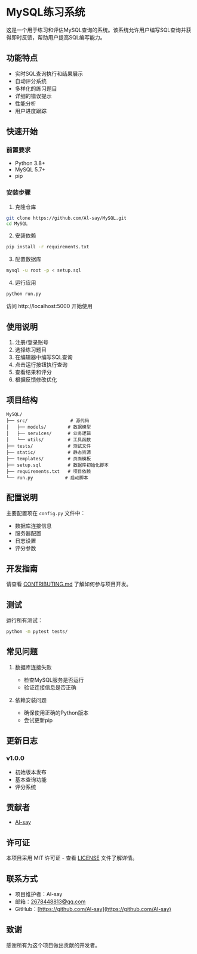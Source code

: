 # MySQL练习系统

这是一个用于练习和评估MySQL查询的系统。该系统允许用户编写SQL查询并获得即时反馈，帮助用户提高SQL编写能力。

## 功能特点

- 实时SQL查询执行和结果展示
- 自动评分系统
- 多样化的练习题目
- 详细的错误提示
- 性能分析
- 用户进度跟踪

## 快速开始

### 前置要求

- Python 3.8+
- MySQL 5.7+
- pip

### 安装步骤

1. 克隆仓库
```bash
git clone https://github.com/Al-say/MySQL.git
cd MySQL
```

2. 安装依赖
```bash
pip install -r requirements.txt
```

3. 配置数据库
```bash
mysql -u root -p < setup.sql
```

4. 运行应用
```bash
python run.py
```

访问 http://localhost:5000 开始使用

## 使用说明

1. 注册/登录账号
2. 选择练习题目
3. 在编辑器中编写SQL查询
4. 点击运行按钮执行查询
5. 查看结果和评分
6. 根据反馈修改优化

## 项目结构

```
MySQL/
├── src/                # 源代码
│   ├── models/        # 数据模型
│   ├── services/      # 业务逻辑
│   └── utils/         # 工具函数
├── tests/             # 测试文件
├── static/            # 静态资源
├── templates/         # 页面模板
├── setup.sql          # 数据库初始化脚本
├── requirements.txt   # 项目依赖
└── run.py            # 启动脚本
```

## 配置说明

主要配置项在 `config.py` 文件中：

- 数据库连接信息
- 服务器配置
- 日志设置
- 评分参数

## 开发指南

请查看 [CONTRIBUTING.md](CONTRIBUTING.md) 了解如何参与项目开发。

## 测试

运行所有测试：
```bash
python -m pytest tests/
```

## 常见问题

1. 数据库连接失败
   - 检查MySQL服务是否运行
   - 验证连接信息是否正确

2. 依赖安装问题
   - 确保使用正确的Python版本
   - 尝试更新pip

## 更新日志

### v1.0.0
- 初始版本发布
- 基本查询功能
- 评分系统

## 贡献者

- [Al-say](https://github.com/Al-say)

## 许可证

本项目采用 MIT 许可证 - 查看 [LICENSE](LICENSE) 文件了解详情。

## 联系方式

- 项目维护者：Al-say
- 邮箱：2678448813@qq.com
- GitHub：[https://github.com/Al-say](https://github.com/Al-say)

## 致谢

感谢所有为这个项目做出贡献的开发者。
